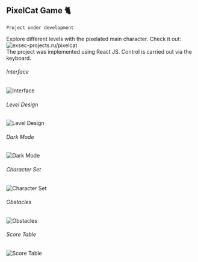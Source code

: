 ## PixelCat Game 🐈
`Project under development`


Explore different levels with the pixelated main character. Check it out: ![exsec-projects.ru/pixelcat](https://exsec-projects.ru/pixelcat/)  
The project was implemented using React JS. Control is carried out via the keyboard.

###### Interface
![Interface](https://i.ibb.co/Gsh8nrq/Pixel-Cat1.png)

###### Level Design
![Level Design](https://i.ibb.co/R05rwhf/image.png)

###### Dark Mode
![Dark Mode](https://i.ibb.co/CVyBmt0/image.png)

###### Character Set
![Character Set](https://i.ibb.co/BjPtFZf/image.png)

###### Obstacles
![Obstacles](https://i.ibb.co/YyCjjxf/image.png)

###### Score Table
![Score Table](https://i.ibb.co/0Czmqzw/image.png)
